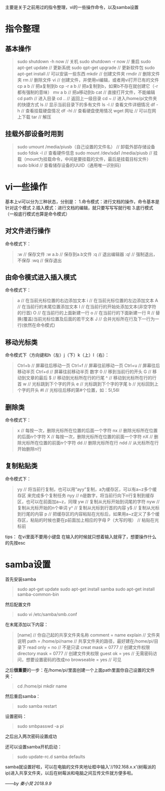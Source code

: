 主要是关于之前用过的指令整理，vi的一些操作命令，以及samba设置

# 指令整理

## 基本操作
>sudo shutdown -h now // 关机
sudo shutdown -r now // 重启
sudo apt-get update // 更新系统
sudo qpt-get upgrade // 更新软件包
sudo apt-get install // 可以安装一些东西
mkdir // 创建文件夹
rmdir // 删除文件夹
rm // 删除文件
vi // 创建文件，并使用vi编辑，或者用vi打开已有的文件
cp a b // 把a复制到b
cp -r a b // 把a复制到b，如果b不存在就创建它（-r都有强制的意味）
mv a b // 把a移动到b
cat // 直接打开文件，不能编辑
cd path // 进入目录
cd .. // 返回上一级目录
cd ~ // 进入/home/pi文件夹的快捷方式
ls // 显示当前目录下的多有文件
ls -l // 查看文件详细情况
df -h // 查看挂载硬盘情况
df -hl // 查看硬盘使用情况
wget 网址 // 可以在网上下载
tar // 解压

## 挂载外部设备时用到

 >sudo umount /media/piusb（自己设置的文件名） // 卸载外部存储设备
sudo fdisk -l // 查看硬件信息
sudo mount /dev/sda1 /media/piusb // 挂载（mount为挂载命令，中间是要挂载的文件，最后是挂载目标文件）
sudo blkid // 查看储存设备的UUID（通用唯一识别码）

# vi一些操作

基本上vi可以分为三种状态，分别是：
1.命令模式：进行文档的操作，命令基本是针对这个模式
2.插入模式：进行文档的编辑，就只要写写写就行啦
3.底行模式（一般底行模式也算是命令模式）

## 对文件进行操作

命令模式下：

>:w // 保存文件
:w a.b // 保存到a.b文件
:q // 退出编辑器
:q! // 强制退出，不保存
:wq // 保存退出

## 由命令模式进入插入模式

命令模式下：

> a  // 在当前光标位置的右边添加文本
i  // 在当前光标位置的左边添加文本
A  // 在当前行的末尾位置添加文本
I  // 在当前行的开始处添加文本(非空字符的行首)
O  // 在当前行的上面新建一行
o  // 在当前行的下面新建一行
R  // 替换(覆盖)当前光标位置及后面的若干文本
J  // 合并光标所在行及下一行为一行(依然在命令模式)

## 移动光标类

命令模式下（方向键和h（左）j（下）k（上）l（右）：

>Ctrl+b // 屏幕往后移动一页
Ctrl+f // 屏幕往前移动一页
Ctrl+u // 屏幕往后移动半页
Ctrl+d // 屏幕往前移动半页
数字 0 // 移到当前行的开头
G // 移动到文章的最后
$ // 移动到光标所在行的行尾
^ // 移动到光标所在行的行首
w // 光标跳到下个字的开头
e // 光标跳到下个字的字尾
b // 光标回到上个字的开头
#l // 光标往后移的第#个位置，如：5l,56l

## 删除类

命令模式下：

>x // 每按一次，删除光标所在位置的后面一个字符
nx // 删除光标所在位置的后面n个字符
X // 每按一次，删除光标所在位置的前面一个字符
nX // 删除光标所在位置的前面n个字符
dd // 删除光标所在行
ndd // 从光标所在行开始删除n行

## 复制粘贴类

命令模式下：

>yy // 将当前行复制，也可以用“ayy”复制，a为缓存区，可以有a~z多个缓存区
来完成多个复制任务
nyy // n是数字，将当前行向下n行复制到缓存区，也可以在前面加a~z，同理
yw // 复制从光标开始到词尾的字符
nyw // 复制从光标开始的n个单词
y^ // 复制从光标到行首的内容
y$ // 复制从光标到行尾的内容
p // 把缓存区的内容粘贴在光标后，如果用a~z定义了多个缓存区，粘贴的时候也要在p前面加上相应的字母
P（大写的哦） // 粘贴在光标前

tips：
在vi里面不要用小键盘
在输入的时候就只想着输入就得了，想要操作什么的先按esc

# samba设置

首先安装samba

>sudo apt-get update
sudo apt-get install samba
sudo apt-get install samba-common-bin

然后配置文件

>sudo vi /etc/samba/smb.conf

在末尾添加以下内容：

>[name] // 你自己起的共享文件夹名称
comment = name explain // 文件夹说明
path = /home/pi/name // 共享文件夹的路径，最好建在/home/pi/目录下
read only = no // 不是只读
creat mask = 0777 // 创建文件权限
directory mask = 0777 // 创建文件夹权限
guest ok = yes // 无需密码访问，想要设置密码的改成no
browseable = yes // 可见

之后**很重要**的一步：在/home/pi/里面创建一个上面path里面你自己设置的文件夹：

>cd /home/pi
mkdir name

然后重启samba：

>sudo samba restart

设置密码：

>sudo smbpasswd -a pi

之后出入两次密码设置成功

还可以设置samba开机启动：

>sudo update-rc.d samba defaults

samba就设置好啦，可以在电脑的文件夹地址框中输入'//192.168.x.x'(树莓派的ip)进入共享文件夹，以后在树莓派和电脑之间互传文件就方便多啦。


*——by 秦小炅 2018.9.9*
